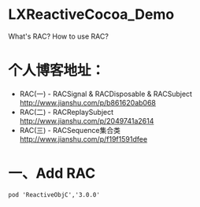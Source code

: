 # LXReactiveCocoa_Demo
What's RAC?   How to use RAC?

# 个人博客地址：<br>
* RAC(一) - RACSignal & RACDisposable & RACSubject<br>
http://www.jianshu.com/p/b861620ab068<br>
* RAC(二) - RACReplaySubject<br>
http://www.jianshu.com/p/2049741a2614<br>
* RAC(三) - RACSequence集合类<br>
http://www.jianshu.com/p/f19f1591dfee<br>

# 一、Add RAC
```
pod 'ReactiveObjC','3.0.0'
```
